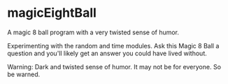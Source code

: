 # magicEightBall
A magic 8 ball program with a very twisted sense of humor.

Experimenting with the random and time modules. Ask this Magic 8 Ball a question and you'll likely get an answer you could have lived without.

Warning: Dark and twisted sense of humor. It may not be for everyone. So be warned.
